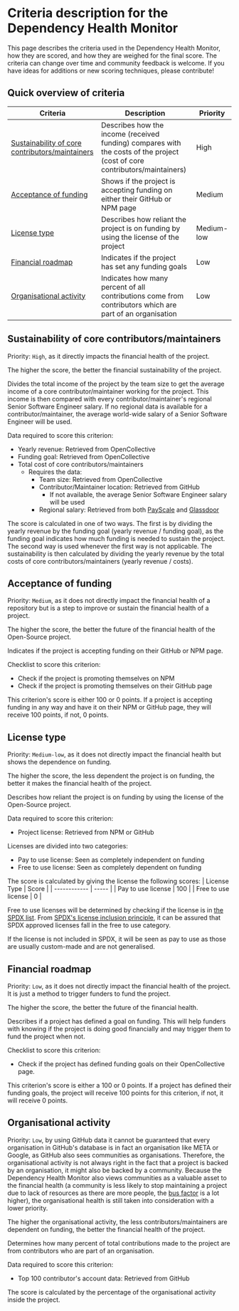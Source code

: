 # Criteria description for the Dependency Health Monitor

This page describes the criteria used in the Dependency Health Monitor, how they are scored, and how they are weighed for the final score. The criteria can change over time and community feedback is welcome. If you have ideas for additions or new scoring techniques, please contribute!

## Quick overview of criteria

| Criteria                                                                                              | Description                                                                                                                | Priority   |
| ----------------------------------------------------------------------------------------------------- | -------------------------------------------------------------------------------------------------------------------------- | ---------- |
| [Sustainability of core contributors/maintainers](#sustainability-of-core-contributors%2Fmaintainers) | Describes how the income (received funding) compares with the costs of the project (cost of core contributors/maintainers) | High       |
| [Acceptance of funding](#acceptance-of-funding)                                                       | Shows if the project is accepting funding on either their GitHub or NPM page                                               | Medium     |
| [License type](#license-type)                                                                         | Describes how reliant the project is on funding by using the license of the project                                        | Medium-low |
| [Financial roadmap](#financial-roadmap)                                                               | Indicates if the project has set any funding goals                                                                         | Low        |
| [Organisational activity](#organisational-activity)                                                   | Indicates how many percent of all contributions come from contributors which are part of an organisation                   | Low        |

## Sustainability of core contributors/maintainers

Priority: `High`, as it directly impacts the financial health of the project.

The higher the score, the better the financial sustainability of the project.

Divides the total income of the project by the team size to get the average income of a core contributor/maintainer working for the project. This income is then compared with every contributor/maintainer's regional Senior Software Engineer salary. If no regional data is available for a contributor/maintainer, the average world-wide salary of a Senior Software Engineer will be used.

Data required to score this criterion:

- Yearly revenue: Retrieved from OpenCollective
- Funding goal: Retrieved from OpenCollective
- Total cost of core contributors/maintainers
  - Requires the data:
    - Team size: Retrieved from OpenCollective
    - Contributor/Maintainer location: Retrieved from GitHub
      - If not available, the average Senior Software Engineer salary will be used
    - Regional salary: Retrieved from both [PayScale](https://developers.payscale.com/) and [Glassdoor](https://www.glassdoor.com/developer/index.htm)

The score is calculated in one of two ways. The first is by dividing the yearly revenue by the funding goal (yearly revenue / funding goal), as the funding goal indicates how much funding is needed to sustain the project. The second way is used whenever the first way is not applicable. The sustainability is then calculated by dividing the yearly revenue by the total costs of core contributors/maintainers (yearly revenue / costs).

## Acceptance of funding

Priority: `Medium`, as it does not directly impact the financial health of a repository but is a step to improve or sustain the financial health of a project.

The higher the score, the better the future of the financial health of the Open-Source project.

Indicates if the project is accepting funding on their GitHub or NPM page.

Checklist to score this criterion:

- Check if the project is promoting themselves on NPM
- Check if the project is promoting themselves on their GitHub page

This criterion's score is either 100 or 0 points. If a project is accepting funding in any way and have it on their NPM or GitHub page, they will receive 100 points, if not, 0 points.

## License type

Priority: `Medium-low`, as it does not directly impact the financial health but shows the dependence on funding.

The higher the score, the less dependent the project is on funding, the better it makes the financial health of the project.

Describes how reliant the project is on funding by using the license of the Open-Source project.

Data required to score this criterion:

- Project license: Retrieved from NPM or GitHub

Licenses are divided into two categories:

- Pay to use license: Seen as completely independent on funding
- Free to use license: Seen as completely dependent on funding

The score is calculated by giving the license the following scores:
| License Type | Score |
| ------------ | ----- |
| Pay to use license | 100 |
| Free to use license | 0 |

Free to use licenses will be determined by checking if the license is in [the SPDX list](https://spdx.org/licenses/). From [SPDX's license inclusion principle](https://github.com/spdx/license-list-XML/blob/master/DOCS/license-inclusion-principles.md), it can be assured that SPDX approved licenses fall in the free to use category.

If the license is not included in SPDX, it will be seen as pay to use as those are usually custom-made and are not generalised.

## Financial roadmap

Priority: `Low`, as it does not directly impact the financial health of the project. It is just a method to trigger funders to fund the project.

The higher the score, the better the future of the financial health.

Describes if a project has defined a goal on funding. This will help funders with knowing if the project is doing good financially and may trigger them to fund the project when not.

Checklist to score this criterion:

- Check if the project has defined funding goals on their OpenCollective page.

This criterion's score is either a 100 or 0 points. If a project has defined their funding goals, the project will receive 100 points for this criterion, if not, it will receive 0 points.

## Organisational activity

Priority: `Low`, by using GitHub data it cannot be guaranteed that every organisation in GitHub's database is in fact an organisation like META or Google, as GitHub also sees communities as organisations. Therefore, the organisational activity is not always right in the fact that a project is backed by an organisation, it might also be backed by a community. Because the Dependency Health Monitor also views communities as a valuable asset to the financial health (a community is less likely to stop maintaining a project due to lack of resources as there are more people, the [bus factor](https://en.wikipedia.org/wiki/Bus_factor) is a lot higher), the organisational health is still taken into consideration with a lower priority.

The higher the organisational activity, the less contributors/maintainers are dependent on funding, the better the financial health of the project.

Determines how many percent of total contributions made to the project are from contributors who are part of an organisation.

Data required to score this criterion:

- Top 100 contributor's account data: Retrieved from GitHub

The score is calculated by the percentage of the organisational activity inside the project.
